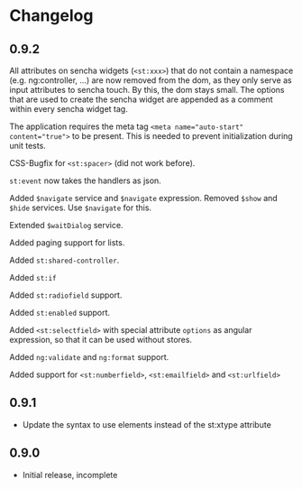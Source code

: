 Changelog
=====================

0.9.2
-------------
All attributes on sencha widgets (`<st:xxx>`) that do not contain a namespace (e.g. ng:controller, ...) are
now removed from the dom, as they only serve as input attributes to sencha touch. By this, the dom stays small.
The options that are used to create the sencha widget are appended as a comment within every sencha widget tag.

The application requires the meta tag `<meta name="auto-start" content="true">` to be present.
This is needed to prevent initialization during unit tests.

CSS-Bugfix for `<st:spacer>` (did not work before).

`st:event` now takes the handlers as json.

Added `$navigate` service and `$navigate` expression.
Removed `$show` and `$hide` services. Use `$navigate` for this.

Extended `$waitDialog` service.

Added paging support for lists.

Added `st:shared-controller`.

Added `st:if`

Added `st:radiofield` support.

Added `st:enabled` support.

Added `<st:selectfield>` with special attribute `options` as angular expression, so that it can be used without stores.

Added `ng:validate` and `ng:format` support.

Added support for `<st:numberfield>`, `<st:emailfield>` and `<st:urlfield>`

0.9.1
-------------
- Update the syntax to use elements instead of the st:xtype attribute


0.9.0
-------------
- Initial release, incomplete
